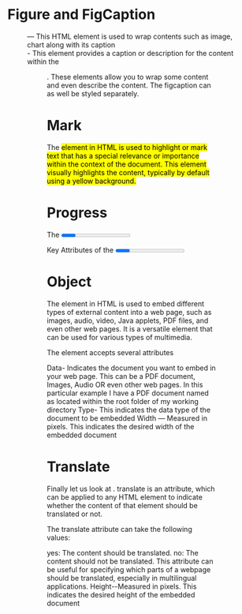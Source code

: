 # Figure and FigCaption #
<Figure> — This HTML element is used to wrap contents such as image, chart along with its caption

<figcaption>- This element provides a caption or description for the content within the <figure>. These elements allow you to wrap some content and even describe the content. The figcaption can as well be styled separately.
  
# Mark #
The <mark> element in HTML is used to highlight or mark text that has a special relevance or importance within the context of the document. This element visually highlights the content, typically by default using a yellow background.
  
# Progress #
The <progress> element in HTML is used to represent the completion progress of a task. It's a bar that shows how much of the task has been completed. This element is particularly useful for tasks such as file uploads or data processing, where it's helpful to provide users with visual feedback on progress.

Key Attributes of the <progress> Element
value: Represents the current value of the progress bar. It should be a floating-point number or an integer between 0 and the max attribute value.
max: Represents the maximum value of the progress bar. The default value is 1.0.

# Object #
The <object> element in HTML is used to embed different types of external content into a web page, such as images, audio, video, Java applets, PDF files, and even other web pages. It is a versatile element that can be used for various types of multimedia.

The <object> element accepts several attributes

Data- Indicates the document you want to embed in your web page. This can be a PDF document, Images, Audio OR even other web pages. In this particular example I have a PDF document named as <DriveUML>located within the root folder of my working directory
Type- This indicates the data type of the document to be embedded
Width — Measured in pixels. This indicates the desired width of the embedded document

# Translate #
Finally let us look at <translate>. translate is an attribute, which can be applied to any HTML element to indicate whether the content of that element should be translated or not.

The translate attribute can take the following values:

yes: The content should be translated.
no: The content should not be translated.
This attribute can be useful for specifying which parts of a webpage should be translated, especially in multilingual applications.
Height--Measured in pixels. This indicates the desired height of the embedded document
